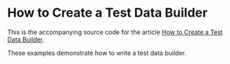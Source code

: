 # How to Create a Test Data Builder 

This is the accompanying source code for the article [How to Create a Test Data Builder](https://www.arhohuttunen.com/test-data-builder/).

These examples demonstrate how to write a test data builder.
